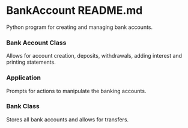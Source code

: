 # BankAccount README.md

Python program for creating and managing bank accounts. 

### Bank Account Class

Allows for account creation, deposits, withdrawals, adding interest and printing statements. 

### Application

Prompts for actions to manipulate the banking accounts.

### Bank Class

Stores all bank accounts and allows for transfers.